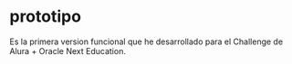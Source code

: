 # prototipo
Es la primera version funcional que he desarrollado para el Challenge de Alura + Oracle Next Education.  
